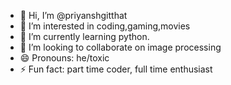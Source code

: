 - 👋 Hi, I’m @priyanshgitthat
- 👀 I’m interested in coding,gaming,movies
- 🌱 I’m currently learning python.
- 💞️ I’m looking to collaborate on image processing 
- 😄 Pronouns: he/toxic
- ⚡ Fun fact: part time coder, full time enthusiast

